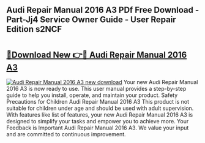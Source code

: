 ## Audi Repair Manual 2016 A3 PDf Free Download - Part-Jj4 Service Owner Guide - User Repair Edition s2NCF

# <h2><a href="http://bc58830.oget.top/?id=Audi+Repair+Manual+2016+A3">🔗Download New 👉🔴 Audi Repair Manual 2016 A3</a></h2>

[![Audi Repair Manual 2016 A3 new download](https://i.imgur.com/5g1atiW.png)](http://bc58830.oget.top/?id=Audi+Repair+Manual+2016+A3)
Your new Audi Repair Manual 2016 A3 is now ready to use. This user manual provides a step-by-step guide to help you install, operate, and maintain your product. Safety Precautions for Children Audi Repair Manual 2016 A3 This product is not suitable for children under age and should be used with adult supervision. With features like list of features, your new Audi Repair Manual 2016 A3 is designed to simplify your tasks and empower you to achieve more. Your Feedback is Important Audi Repair Manual 2016 A3. We value your input and are committed to continuous improvement.
